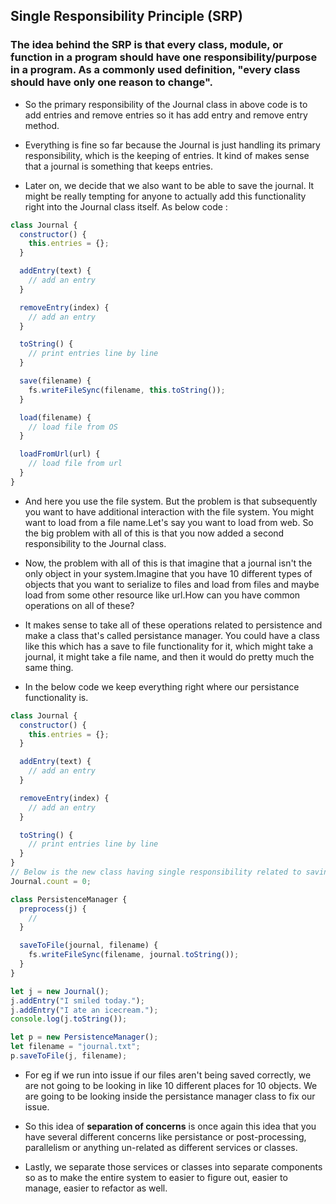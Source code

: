 ## Single Responsibility Principle (SRP)

### The idea behind the SRP is that every class, module, or function in a program should have one responsibility/purpose in a program. As a commonly used definition, "every class should have only one reason to change".

- So the primary responsibility of the Journal class in above code is to add entries and remove entries so it has add entry and remove entry method.

- Everything is fine so far because the Journal is just handling its primary responsibility, which is the keeping of entries. It kind of makes sense that a journal is something that keeps entries.

- Later on, we decide that we also want to be able to save the journal. It might be really tempting for anyone to actually add this functionality right into the Journal class itself. As below code :

```javascript
class Journal {
  constructor() {
    this.entries = {};
  }

  addEntry(text) {
    // add an entry
  }

  removeEntry(index) {
    // add an entry
  }

  toString() {
    // print entries line by line
  }

  save(filename) {
    fs.writeFileSync(filename, this.toString());
  }

  load(filename) {
    // load file from OS
  }

  loadFromUrl(url) {
    // load file from url
  }
}
```

- And here you use the file system. But the problem is that subsequently you want to have additional interaction with the file system. You might want to load from a file name.Let's say you want to load from web. So the big problem with all of this is that you now added a second responsibility to the Journal class.

- Now, the problem with all of this is that imagine that a journal isn't the only object in your system.Imagine that you have 10 different types of objects that you want to serialize to files and load from files and maybe load from some other resource like url.How can you have common operations on all of these?

- It makes sense to take all of these operations related to persistence and make a class that's called persistance manager. You could have a class like this which has a save to file functionality for it, which might take a journal, it might take a file name, and then it would do pretty much the same thing.

- In the below code we keep everything right where our persistance functionality is.

```javascript
class Journal {
  constructor() {
    this.entries = {};
  }

  addEntry(text) {
    // add an entry
  }

  removeEntry(index) {
    // add an entry
  }

  toString() {
    // print entries line by line
  }
}
// Below is the new class having single responsibility related to saving and loading files.
Journal.count = 0;

class PersistenceManager {
  preprocess(j) {
    //
  }

  saveToFile(journal, filename) {
    fs.writeFileSync(filename, journal.toString());
  }
}

let j = new Journal();
j.addEntry("I smiled today.");
j.addEntry("I ate an icecream.");
console.log(j.toString());

let p = new PersistenceManager();
let filename = "journal.txt";
p.saveToFile(j, filename);
```

- For eg if we run into issue if our files aren't being saved correctly, we are not going to be looking in like 10 different places for 10 objects. We are going to be looking inside the persistance manager class to fix our issue.

- So this idea of **separation of concerns** is once again this idea that you have several different concerns like persistance or post-processing, parallelism or anything un-related as different services or classes.

- Lastly, we separate those services or classes into separate components so as to make the entire system to easier to figure out, easier to manage, easier to refactor as well.

